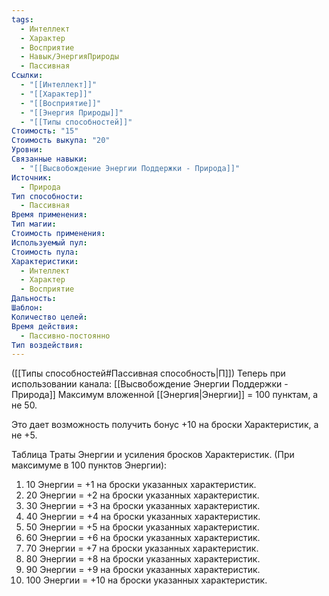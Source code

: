 ```yaml
---
tags:
  - Интеллект
  - Характер
  - Восприятие
  - Навык/ЭнергияПрироды
  - Пассивная
Ссылки:
  - "[[Интеллект]]"
  - "[[Характер]]"
  - "[[Восприятие]]"
  - "[[Энергия Природы]]"
  - "[[Типы способностей]]"
Стоимость: "15"
Стоимость выкупа: "20"
Уровни: 
Связанные навыки:
  - "[[Высвобождение Энергии Поддержки - Природа]]"
Источник:
  - Природа
Тип способности:
  - Пассивная
Время применения: 
Тип магии: 
Стоимость применения: 
Используемый пул: 
Стоимость пула: 
Характеристики:
  - Интеллект
  - Характер
  - Восприятие
Дальность: 
Шаблон: 
Количество целей: 
Время действия:
  - Пассивно-постоянно
Тип воздействия:
---
```

([[Типы способностей#Пассивная способность|П]]) Теперь при использовании канала: [[Высвобождение Энергии Поддержки - Природа]] Максимум вложенной [[Энергия|Энергии]] = 100 пунктам, а не 50.

Это дает возможность получить бонус +10 на броски Характеристик, а не +5.

Таблица Траты Энергии и усиления бросков Характеристик.
(При максимуме в 100 пунктов Энергии):

1. 10 Энергии = +1 на броски указанных характеристик.
2. 20 Энергии = +2 на броски указанных характеристик.
3. 30 Энергии = +3 на броски указанных характеристик.
4. 40 Энергии = +4 на броски указанных характеристик.
5. 50 Энергии = +5 на броски указанных характеристик.
6. 60 Энергии = +6 на броски указанных характеристик.
7. 70 Энергии = +7 на броски указанных характеристик.
8. 80 Энергии = +8 на броски указанных характеристик.
9. 90 Энергии = +9 на броски указанных характеристик.
10. 100 Энергии = +10 на броски указанных характеристик.